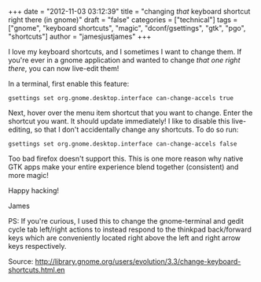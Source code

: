 +++
date = "2012-11-03 03:12:39"
title = "changing *that* keyboard shortcut right there (in gnome)"
draft = "false"
categories = ["technical"]
tags = ["gnome", "keyboard shortcuts", "magic", "dconf/gsettings", "gtk", "pgo", "shortcuts"]
author = "jamesjustjames"
+++

I love my keyboard shortcuts, and I sometimes I want to change them. If you're ever in a gnome application and wanted to change *that one right there*, you can now live-edit them!

In a terminal, first enable this feature:
```
gsettings set org.gnome.desktop.interface can-change-accels true
```
Next, hover over the menu item shortcut that you want to change. Enter the shortcut you want. It should update immediately! I like to disable this live-editing, so that I don't accidentally change any shortcuts. To do so run:
```
gsettings set org.gnome.desktop.interface can-change-accels false
```
Too bad firefox doesn't support this. This is one more reason why native GTK apps make your entire experience blend together (consistent) and more magic!

Happy hacking!

James

PS: If you're curious, I used this to change the gnome-terminal and gedit cycle tab left/right actions to instead respond to the thinkpad back/forward keys which are conveniently located right above the left and right arrow keys respectively.

Source: <a href="http://library.gnome.org/users/evolution/3.3/change-keyboard-shortcuts.html.en">http://library.gnome.org/users/evolution/3.3/change-keyboard-shortcuts.html.en</a>

